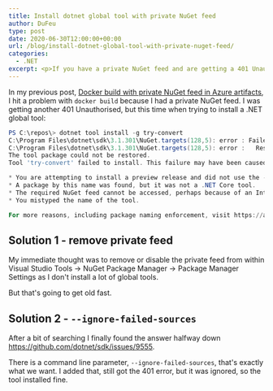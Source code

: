 ```yaml
---
title: Install dotnet global tool with private NuGet feed
author: DuFeu
type: post
date: 2020-06-30T12:00:00+00:00
url: /blog/install-dotnet-global-tool-with-private-nuget-feed/
categories:
  - .NET
excerpt: <p>If you have a private NuGet feed and are getting a 401 Unauthorised while trying to install a .NET Global Tool, you're not alone.</p><p>Thankfully there's an easier way to solve it than removing your feed each time.</p>
---
```


In my previous post, [Docker build with private NuGet feed in Azure artifacts](/blog/docker-build-with-private-nuget-feed-in-azure-artifacts), I hit a problem with `docker build` because I had a private NuGet feed. I was getting another 401 Unauthorised, but this time when trying to install a .NET global tool:

```powershell
PS C:\repos\> dotnet tool install -g try-convert
C:\Program Files\dotnet\sdk\3.1.301\NuGet.targets(128,5): error : Failed to retrieve information about 'try-convert' from remote source 'https://anon.pkgs.visualstudio.com/_packaging/d003748e-3a85-4636-976d-52ce64121599/nuget/v3/flat2/try-convert/index.json'. [C:\anon\restore.csproj]
C:\Program Files\dotnet\sdk\3.1.301\NuGet.targets(128,5): error :   Response status code does not indicate success: 401 (Unauthorized). [C:\anon\restore.csproj]
The tool package could not be restored.
Tool 'try-convert' failed to install. This failure may have been caused by:

* You are attempting to install a preview release and did not use the --version option to specify the version.
* A package by this name was found, but it was not a .NET Core tool.
* The required NuGet feed cannot be accessed, perhaps because of an Internet connection problem.
* You mistyped the name of the tool.

For more reasons, including package naming enforcement, visit https://aka.ms/failure-installing-tool
```

## Solution 1 - remove private feed

My immediate thought was to remove or disable the private feed from within Visual Studio Tools -> NuGet Package Manager -> Package Manager Settings as I don't install a lot of global tools.

But that's going to get old fast.

## Solution 2 - `--ignore-failed-sources`

After a bit of searching I finally found the answer halfway down <https://github.com/dotnet/sdk/issues/9555>.

There is a command line parameter, `--ignore-failed-sources`, that's exactly what we want. I added that, still got the 401 error, but it was ignored, so the tool installed fine.
